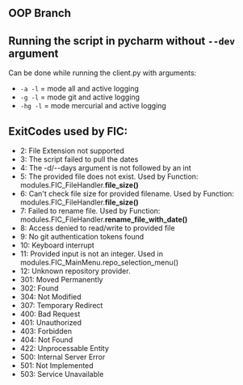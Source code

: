 ## OOP Branch


## Running the script in pycharm without `--dev` argument
Can be done while running the client.py with arguments:
 - `-a -l` = mode all and active logging
 - `-g -l` = mode git and active logging
 - `-hg -l` = mode mercurial and active logging
 

## ExitCodes used by FIC:
- 2: File Extension not supported
- 3: The script failed to pull the dates
- 4: The -d/--days argument is not followed by an int
- 5: The provided file does not exist. Used by Function: modules.FIC_FileHandler.**file_size()**
- 6: Can't check file size for provided filename. Used by Function: modules.FIC_FileHandler.**file_size()**
- 7: Failed to rename file. Used by Function: modules.FIC_FileHandler.**rename_file_with_date()**
- 8: Access denied to read/write to provided file
- 9: No git authentication tokens found
- 10: Keyboard interrupt
- 11: Provided input is not an integer. Used in modules.FIC_MainMenu.repo_selection_menu()
- 12: Unknown repository provider.
- 301: Moved Permanently
- 302: Found
- 304: Not Modified
- 307: Temporary Redirect
- 400: Bad Request
- 401: Unauthorized
- 403: Forbidden
- 404: Not Found
- 422: Unprocessable Entity
- 500: Internal Server Error
- 501: Not Implemented
- 503: Service Unavailable
